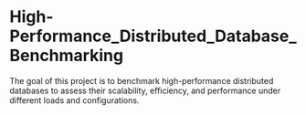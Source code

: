 # High-Performance_Distributed_Database_Benchmarking
The goal of this project is to benchmark high-performance distributed databases to assess their scalability, efficiency, and performance under different loads and configurations.
